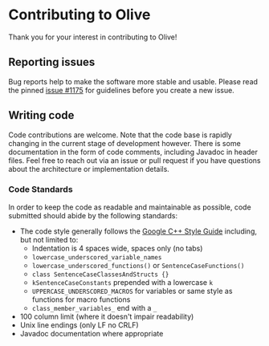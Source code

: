 # Contributing to Olive

Thank you for your interest in contributing to Olive!

## Reporting issues

Bug reports help to make the software more stable and usable.
Please read the pinned [issue #1175](https://github.com/olive-editor/olive/issues/1175)
for guidelines before you create a new issue.

## Writing code

Code contributions are welcome. Note that the code base is rapidly changing in
the current stage of development however. There is some documentation in the form
of code comments, including Javadoc in header files. Feel free to reach out via
an issue or pull request if you have questions about the architecture or
implementation details.

### Code Standards

In order to keep the code as readable and maintainable as possible, code
submitted should abide by the following standards:

* The code style generally follows the
  [Google C++ Style Guide](https://google.github.io/styleguide/cppguide.html)
  including, but not limited to:
  * Indentation is 4 spaces wide, spaces only (no tabs)
  * `lowercase_underscored_variable_names`
  * `lowercase_underscored_functions()` or `SentenceCaseFunctions()`
  * `class SentenceCaseClassesAndStructs {}`
  * `kSentenceCaseConstants` prepended with a lowercase `k`
  * `UPPERCASE_UNDERSCORED_MACROS` for variables or same style as functions for macro functions
  * `class_member_variables_` end with a `_`
* 100 column limit (where it doesn't impair readability)
* Unix line endings (only LF no CRLF)
* Javadoc documentation where appropriate
